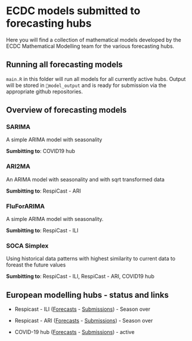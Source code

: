 # ECDC models submitted to forecasting hubs
Here you will find a collection of mathematical models developed by the ECDC Mathematical Modelling team for the various forecasting hubs. 

## Running all forecasting models
`main.R` in this folder will run all models for all currently active hubs. Output will be stored in `📁model_output` and is ready for submission via the appropriate github repositories.


## Overview of forecasting models
### SARIMA
 A simple ARIMA model with seasonality

 **Sumbitting to**: COVID19 hub

### ARI2MA
An ARIMA model with seasonality and with sqrt transformed data

**Sumbitting to**: RespiCast - ARI

### FluForARIMA
A simple ARIMA model with seasonality. 

**Sumbitting to**: RespiCast - ILI

### SOCA Simplex
Using historical data patterns with highest similarity to current data to foreast the future values

**Sumbitting to**: RespiCast - ILI, RespiCast - ARI, COVID19 hub

## European modelling hubs - status and links
- Respicast - ILI ([Forecasts](https://respicast.ecdc.europa.eu/forecasts/?disease=1) - [Submissions](https://github.com/european-modelling-hubs/flu-forecast-hub)) - Season over

- Respicast - ARI ([Forecasts](https://respicast.ecdc.europa.eu/forecasts/?disease=2) - [Submissions](https://github.com/european-modelling-hubs/ari-forecast-hub)) - Season over

- COVID-19 hub ([Forecasts](https://covid19forecasthub.eu/visualisation.html) - [Submissions](https://github.com/european-modelling-hubs/covid19-forecast-hub-europe)) - active